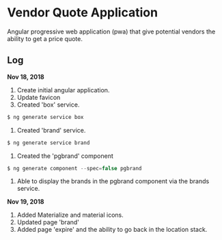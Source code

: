 # Vendor Quote Application      
Angular progressive web application (pwa) that give potential vendors the ability to get a price quote.




## Log          
**Nov 18, 2018**        

1. Create initial angular application.     
1. Update favicon
1. Created 'box' service.
```javascript     
$ ng generate service box       
```       
1. Created 'brand' service.
```javascript     
$ ng generate service brand       
```   
1. Created the 'pgbrand' component    
```javascript     
$ ng generate component --spec=false pgbrand            
```      
1. Able to display the brands in the pgbrand component via the brands service.         


**Nov 19, 2018**     

1. Added Materialize and material icons.        
1. Updated page 'brand'      
1. Added page 'expire' and the ability to go back in the location stack.     
